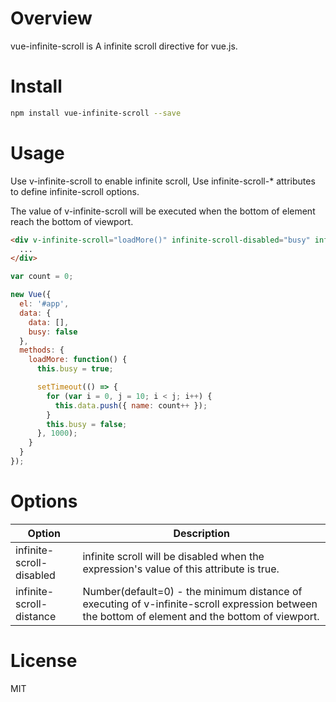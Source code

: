 # Overview
vue-infinite-scroll is A infinite scroll directive for vue.js.

# Install

```Bash
npm install vue-infinite-scroll --save
```

# Usage

Use v-infinite-scroll to enable infinite scroll, Use infinite-scroll-* attributes to define infinite-scroll options.

The value of v-infinite-scroll will be executed when the bottom of element reach the bottom of viewport.

```HTML
<div v-infinite-scroll="loadMore()" infinite-scroll-disabled="busy" infinite-scroll-distance="10">
  ...
</div>
```

```JavaScript
var count = 0;

new Vue({
  el: '#app',
  data: {
    data: [],
    busy: false
  },
  methods: {
    loadMore: function() {
      this.busy = true;

      setTimeout(() => {
        for (var i = 0, j = 10; i < j; i++) {
          this.data.push({ name: count++ });
        }
        this.busy = false;
      }, 1000);
    }
  }
});
```

# Options

| Option | Description |
| ----- | ----- |
| infinite-scroll-disabled | infinite scroll will be disabled when the expression's value of this attribute is true. |
| infinite-scroll-distance | Number(default=0) - the minimum distance of executing of v-infinite-scroll expression between the bottom of element and the bottom of viewport. |

# License
MIT